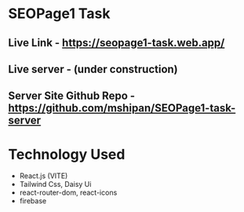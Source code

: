 # SEOPage1 Task

## Live Link - https://seopage1-task.web.app/

## Live server - (under construction)

## Server Site Github Repo - https://github.com/mshipan/SEOPage1-task-server

# Technology Used

- React.js (VITE)
- Tailwind Css, Daisy Ui
- react-router-dom, react-icons
- firebase
